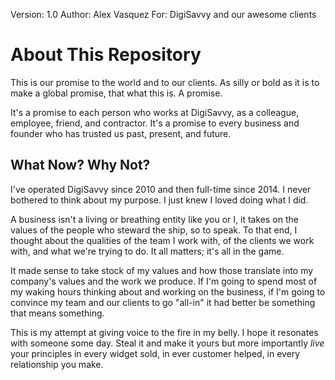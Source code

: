 
Version: 1.0
Author: Alex Vasquez
For: DigiSavvy and our awesome clients

# About This Repository

This is our promise to the world and to our clients. As silly or bold as it is to make a global promise, that what this is. A promise. 

It's a promise to each person who works at DigiSavvy, as a colleague, employee, friend, and contractor. It's a promise to every business and founder who has trusted us past, present, and future.

## What Now? Why Not?

I've operated DigiSavvy since 2010 and then full-time since 2014. I never bothered to think about my purpose. I just knew I loved doing what I did. 

A business isn't a living or breathing entity like you or I, it takes on the values of the people who steward the ship, so to speak. To that end, I thought about the qualities of the team I work with, of the clients we work with, and what we're trying to do. It all matters; it's all in the game.

It made sense to take stock of my values and how those translate into my company's values and the work we produce. If I'm going to spend most of my waking hours thinking about and working on the business, if I'm going to convince my team and our clients to go "all-in" it had better be something that means something. 

This is my attempt at giving voice to the fire in my belly. I hope it resonates with someone some day. Steal it and make it yours but more importantly _live_ your principles in every widget sold, in ever customer helped, in every relationship you make. 

